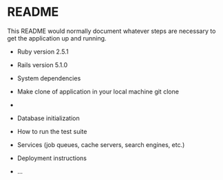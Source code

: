 # README

This README would normally document whatever steps are necessary to get the
application up and running.
* Ruby version 2.5.1
* Rails version 5.1.0

* System dependencies

* Make clone of application in your local machine
  git clone 

* 

* Database initialization

* How to run the test suite

* Services (job queues, cache servers, search engines, etc.)

* Deployment instructions

* ...

